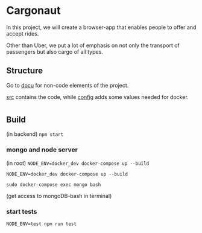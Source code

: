# Cargonaut

In this project, we will create a browser-app that enables people to offer and accept rides.

Other than Uber, we put a lot of emphasis on not only the transport of passengers but also cargo of all types.

## Structure
Go to [docu](../docu) for non-code elements of the project.

[src](src) contains the code, while [config](config) adds some values needed for docker.

#

## Build
(in backend)
``npm start``

### mongo and node server
(in root)
``NODE_ENV=docker_dev docker-compose up --build``

``NODE_ENV=docker_dev docker-compose up --build``


``sudo docker-compose exec mongo bash``

(get access to mongoDB-bash in terminal)

### start tests
``NODE_ENV=test npm run test``
